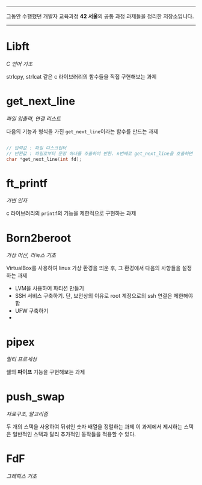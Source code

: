 
---

그동안 수행했던 개발자 교육과정 **42 서울**의 공통 과정 과제들을  정리한 저장소입니다.

---

# Libft

_C 언어 기초_

strlcpy, strlcat 같은 c 라이브러리의 함수들을 직접 구현해보는 과제

# get_next_line

_파일 입출력, 연결 리스트_

다음의 기능과 형식을 가진 `get_next_line`이라는 함수를 만드는 과제

```c

// 입력값 : 파일 디스크립터
// 반환값 : 파일로부터 문장 하나를 추출하여 반환. n번째로 get_next_line을 호출하면 파일의 n번째 문장을 반환한다.
char *get_next_line(int fd);

```

# ft_printf

_가변 인자_

c 라이브러리의 `printf`의 기능을 제한적으로 구현하는 과제

# Born2beroot

_가상 머신, 리눅스 기초_

VirtualBox를 사용하여 linux 가상 환경을 띄운 후, 그 환경에서 다음의 사항들을 설정하는 과제

- LVM을 사용하여 파티션 만들기
- SSH 서비스 구축하기. 단, 보안상의 이유로 root 계정으로의 ssh 연결은 제한해야 함
- UFW 구축하기
- 

# pipex

_멀티 프로세싱_

쉘의 **파이프** 기능을 구현해보는 과제

# push_swap

_자료구조, 알고리즘_

두 개의 스택을 사용하여 뒤섞인 숫자 배열을 정렬하는 과제
이 과제에서 제시하는 스택은 일반적인 스택과 달리 추가적인 동작들을 적용할 수 있다.

# FdF

_그래픽스 기초_